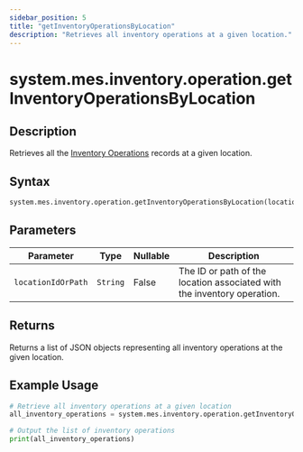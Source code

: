 ```yaml
---
sidebar_position: 5
title: "getInventoryOperationsByLocation"
description: "Retrieves all inventory operations at a given location."
---
```


# system.mes.inventory.operation.getInventoryOperationsByLocation

## Description

Retrieves all the [Inventory Operations](../../data-model/inventory-model/inventory-operation) records at a given location.

## Syntax

```python
system.mes.inventory.operation.getInventoryOperationsByLocation(locationIdOrPath)
```

## Parameters

| Parameter          | Type     | Nullable | Description                                                             |
|--------------------|----------|----------|-------------------------------------------------------------------------|
| `locationIdOrPath` | `String` | False    | The ID or path of the location associated with the inventory operation. |

## Returns

Returns a list of JSON objects representing all inventory operations at the given location.

## Example Usage

```python
# Retrieve all inventory operations at a given location
all_inventory_operations = system.mes.inventory.operation.getInventoryOperationsByLocation('DairyCo')

# Output the list of inventory operations
print(all_inventory_operations)
```
